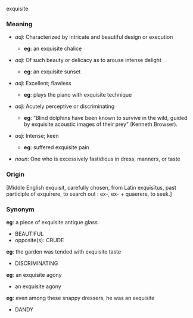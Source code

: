exquisite
### Meaning
+ _adj_: Characterized by intricate and beautiful design or execution
    + __eg__: an exquisite chalice
+ _adj_: Of such beauty or delicacy as to arouse intense delight
    + __eg__: an exquisite sunset
+ _adj_: Excellent; flawless
    + __eg__: plays the piano with exquisite technique
+ _adj_: Acutely perceptive or discriminating
    + __eg__: “Blind dolphins have been known to survive in the wild, guided by exquisite acoustic images of their prey” (Kenneth Browser).
+ _adj_: Intense; keen
    + __eg__: suffered exquisite pain

+ _noun_: One who is excessively fastidious in dress, manners, or taste

### Origin

[Middle English exquisit, carefully chosen, from Latin exquīsītus, past participle of exquīrere, to search out : ex-, ex- + quaerere, to seek.]

### Synonym

__eg__: a piece of exquisite antique glass

+ BEAUTIFUL
+ opposite(s): CRUDE

__eg__: the garden was tended with exquisite taste

+ DISCRIMINATING

__eg__: an exquisite agony

+ an exquisite agony

__eg__: even among these snappy dressers, he was an exquisite

+ DANDY


